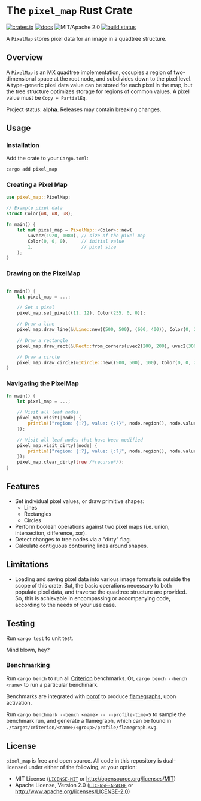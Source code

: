 # The `pixel_map` Rust Crate

[![crates.io](https://img.shields.io/crates/v/pixel_map)](https://crates.io/crates/pixel_map)
[![docs](https://docs.rs/pixel_map/badge.svg)](https://docs.rs/pixel_map/)
![MIT/Apache 2.0](https://img.shields.io/badge/license-MIT%2FApache-blue.svg)
[![build status](https://github.com/DonkulosisLabs/pixel_map_rs/actions/workflows/ci.yml/badge.svg)](https://github.com/donkulosislabs/pixel_map_rs/actions?query=workflow%3A%22ci%22)

A `PixelMap` stores pixel data for an image in a quadtree structure.

## Overview

A `PixelMap` is an MX quadtree implementation, occupies a region of two-dimensional space at the
root node, and subdivides down to the pixel level. A type-generic pixel data value can be stored
for each pixel in the map, but the tree structure optimizes storage for regions of common values.
A pixel value must be `Copy + PartialEq`.

Project status: **alpha**. Releases may contain breaking changes.

## Usage

### Installation

Add the crate to your `Cargo.toml`:

```bash
cargo add pixel_map
```

### Creating a Pixel Map

```rust
use pixel_map::PixelMap;

// Example pixel data
struct Color(u8, u8, u8);

fn main() {
    let mut pixel_map = PixelMap::<Color>::new(
        &uvec2(1920, 1080), // size of the pixel map
        Color(0, 0, 0),     // initial value
        1,                  // pixel size
    );
}
```

### Drawing on the PixelMap

```rust

fn main() {
    let pixel_map = ...;

    // Set a pixel
    pixel_map.set_pixel((11, 12), Color(255, 0, 0));

    // Draw a line
    pixel_map.draw_line(&ULine::new((500, 500), (600, 400)), Color(0, 255, 0));

    // Draw a rectangle
    pixel_map.draw_rect(&URect::from_corners(uvec2(200, 200), uvec2(300, 300)), Color(0, 0, 255));

    // Draw a circle
    pixel_map.draw_circle(&ICircle::new((500, 500), 100), Color(0, 0, 255));
}
```

### Navigating the PixelMap

```rust
fn main() {
    let pixel_map = ...;

    // Visit all leaf nodes
    pixel_map.visit(|node| {
        println!("region: {:?}, value: {:?}", node.region(), node.value());
    });

    // Visit all leaf nodes that have been modified
    pixel_map.visit_dirty(|node| {
        println!("region: {:?}, value: {:?}", node.region(), node.value());
    });
    pixel_map.clear_dirty(true /*recurse*/);
}
```

## Features

* Set individual pixel values, or draw primitive shapes:
    * Lines
    * Rectangles
    * Circles
* Perform boolean operations against two pixel maps (i.e. union, intersection, difference, xor).
* Detect changes to tree nodes via a "dirty" flag.
* Calculate contiguous contouring lines around shapes.

## Limitations

* Loading and saving pixel data into various image formats is outside the scope of this crate. But,
  the basic operations necessary to both populate pixel data, and traverse the quadtree structure
  are provided. So, this is achievable in encompassing or accompanying code, according to the needs
  of your use case.

## Testing

Run `cargo test` to unit test.

Mind blown, hey?

### Benchmarking

Run `cargo bench` to run all [Criterion](https://github.com/bheisler/criterion.rs) benchmarks.
Or, `cargo bench --bench <name>` to run a particular benchmark.

Benchmarks are integrated with [pprof](https://github.com/tikv/pprof-rs) to produce
[flamegraphs](https://github.com/flamegraph-rs/flamegraph), upon activation.

Run `cargo benchmark --bench <name> -- --profile-time=5` to sample the benchmark run,
and generate a flamegraph, which can be found in
`./target/criterion/<name>/<group>/profile/flamegraph.svg`.

## License

`pixel_map` is free and open source. All code in this repository is dual-licensed under
either of the following, at your option:

* MIT License ([`LICENSE-MIT`](LICENSE-MIT) or http://opensource.org/licenses/MIT)
* Apache License, Version 2.0 ([`LICENSE-APACHE`](LICENSE-APACHE) or http://www.apache.org/licenses/LICENSE-2.0)
